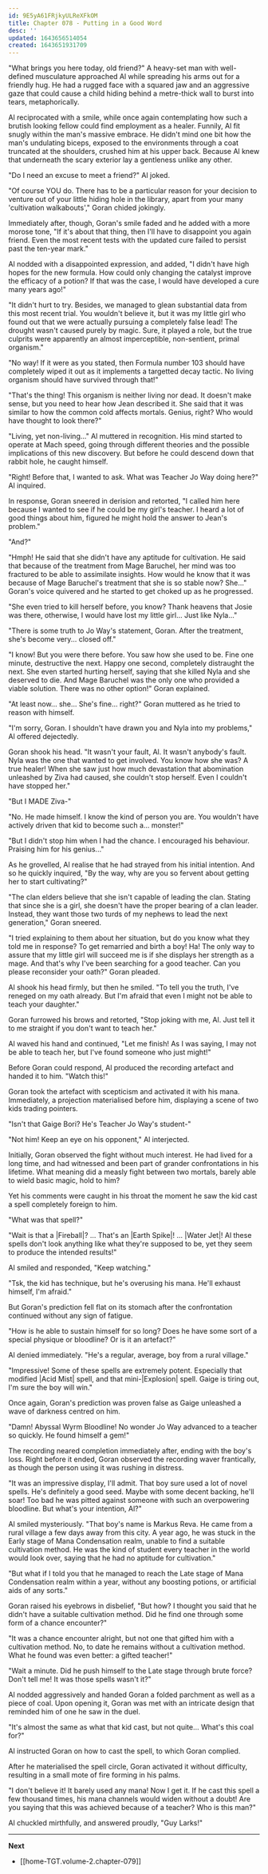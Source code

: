 ```yaml
---
id: 9E5yA61FRjkyULReXFkOM
title: Chapter 078 - Putting in a Good Word
desc: ''
updated: 1643656514054
created: 1643651931709
---
```


"What brings you here today, old friend?" A heavy-set man with well-defined musculature approached Al while spreading his arms out for a friendly hug. He had a rugged face with a squared jaw and an aggressive gaze that could cause a child hiding behind a metre-thick wall to burst into tears, metaphorically.

Al reciprocated with a smile, while once again contemplating how such a brutish looking fellow could find employment as a healer. Funnily, Al fit snugly within the man's massive embrace. He didn't mind one bit how the man's undulating biceps, exposed to the environments through a coat truncated at the shoulders, crushed him at his upper back. Because Al knew that underneath the scary exterior lay a gentleness unlike any other. 

"Do I need an excuse to meet a friend?" Al joked.

"Of course YOU do. There has to be a particular reason for your decision to venture out of your little hiding hole in the library, apart from your many 'cultivation walkabouts'," Goran chided jokingly.

Immediately after, though, Goran's smile faded and he added with a more morose tone, "If it's about that thing, then I'll have to disappoint you again friend. Even the most recent tests with the updated cure failed to persist past the ten-year mark."

Al nodded with a disappointed expression, and added, "I didn't have high hopes for the new formula. How could only changing the catalyst improve the efficacy of a potion? If that was the case, I would have developed a cure many years ago!"

"It didn't hurt to try. Besides, we managed to glean substantial data from this most recent trial. You wouldn't believe it, but it was my little girl who found out that we were actually pursuing a completely false lead! The drought wasn't caused purely by magic. Sure, it played a role, but the true culprits were apparently an almost imperceptible, non-sentient, primal organism."

"No way! If it were as you stated, then Formula number 103 should have completely wiped it out as it implements a targetted decay tactic. No living organism should have survived through that!"

"That's the thing! This organism is neither living nor dead. It doesn't make sense, but you need to hear how Jean described it. She said that it was similar to how the common cold affects mortals. Genius, right? Who would have thought to look there?"

"Living, yet non-living..." Al muttered in recognition. His mind started to operate at Mach speed, going through different theories and the possible implications of this new discovery. But before he could descend down that rabbit hole, he caught himself.

"Right! Before that, I wanted to ask. What was Teacher Jo Way doing here?" Al inquired.

In response, Goran sneered in derision and retorted, "I called him here because I wanted to see if he could be my girl's teacher. I heard a lot of good things about him, figured he might hold the answer to Jean's problem."

"And?"

"Hmph! He said that she didn't have any aptitude for cultivation. He said that because of the treatment from Mage Baruchel, her mind was too fractured to be able to assimilate insights. How would he know that it was because of Mage Baruchel's treatment that she is so stable now? She..." Goran's voice quivered and he started to get choked up as he progressed.

"She even tried to kill herself before, you know? Thank heavens that Josie was there, otherwise, I would have lost my little girl... Just like Nyla..."

"There is some truth to Jo Way's statement, Goran. After the treatment, she's become very... closed off."

"I know! But you were there before. You saw how she used to be. Fine one minute, destructive the next. Happy one second, completely distraught the next. She even started hurting herself, saying that she killed Nyla and she deserved to die. And Mage Baruchel was the only one who provided a viable solution. There was no other option!" Goran explained.

"At least now... she... She's fine... right?" Goran muttered as he tried to reason with himself.

"I'm sorry, Goran. I shouldn't have drawn you and Nyla into my problems," Al offered dejectedly.

Goran shook his head. "It wasn't your fault, Al. It wasn't anybody's fault. Nyla was the one that wanted to get involved. You know how she was? A true healer! When she saw just how much devastation that abomination unleashed by Ziva had caused, she couldn't stop herself. Even I couldn't have stopped her."

"But I MADE Ziva-"

"No. He made himself. I know the kind of person you are. You wouldn't have actively driven that kid to become such a... monster!"

"But I didn't stop him when I had the chance. I encouraged his behaviour. Praising him for his genius..."

As he grovelled, Al realise that he had strayed from his initial intention. And so he quickly inquired, "By the way, why are you so fervent about getting her to start cultivating?"

"The clan elders believe that she isn't capable of leading the clan. Stating that since she is a girl, she doesn't have the proper bearing of a clan leader. Instead, they want those two turds of my nephews to lead the next generation," Goran sneered.

"I tried explaining to them about her situation, but do you know what they told me in response? To get remarried and birth a boy! Ha! The only way to assure that my little girl will succeed me is if she displays her strength as a mage. And that's why I've been searching for a good teacher. Can you please reconsider your oath?" Goran pleaded.

Al shook his head firmly, but then he smiled. "To tell you the truth, I've reneged on my oath already. But I'm afraid that even I might not be able to teach your daughter."

Goran furrowed his brows and retorted, "Stop joking with me, Al. Just tell it to me straight if you don't want to teach her."

Al waved his hand and continued, "Let me finish! As I was saying, I may not be able to teach her, but I've found someone who just might!"

Before Goran could respond, Al produced the recording artefact and handed it to him. "Watch this!"

Goran took the artefact with scepticism and activated it with his mana. Immediately, a projection materialised before him, displaying a scene of two kids trading pointers.

"Isn't that Gaige Bori? He's Teacher Jo Way's student-"

"Not him! Keep an eye on his opponent," Al interjected.

Initially, Goran observed the fight without much interest. He had lived for a long time, and had witnessed and been part of grander confrontations in his lifetime. What meaning did a measly fight between two mortals, barely able to wield basic magic, hold to him?

Yet his comments were caught in his throat the moment he saw the kid cast a spell completely foreign to him.

"What was that spell?"

"Wait is that a |Fireball|? ... That's an |Earth Spike|! ... |Water Jet|! Al these spells don't look anything like what they're supposed to be, yet they seem to produce the intended results!"

Al smiled and responded, "Keep watching."

"Tsk, the kid has technique, but he's overusing his mana. He'll exhaust himself, I'm afraid."

But Goran's prediction fell flat on its stomach after the confrontation continued without any sign of fatigue.

"How is he able to sustain himself for so long? Does he have some sort of a special physique or bloodline? Or is it an artefact?"

Al denied immediately. "He's a regular, average, boy from a rural village."

"Impressive! Some of these spells are extremely potent. Especially that modified |Acid Mist| spell, and that mini-|Explosion| spell. Gaige is tiring out, I'm sure the boy will win."

Once again, Goran's prediction was proven false as Gaige unleashed a wave of darkness centred on him.

"Damn! Abyssal Wyrm Bloodline! No wonder Jo Way advanced to a teacher so quickly. He found himself a gem!"

The recording neared completion immediately after, ending with the boy's loss. Right before it ended, Goran observed the recording waver frantically, as though the person using it was rushing in distress.

"It was an impressive display, I'll admit. That boy sure used a lot of novel spells. He's definitely a good seed. Maybe with some decent backing, he'll soar! Too bad he was pitted against someone with such an overpowering bloodline. But what's your intention, Al?"

Al smiled mysteriously. "That boy's name is Markus Reva. He came from a rural village a few days away from this city. A year ago, he was stuck in the Early stage of Mana Condensation realm, unable to find a suitable cultivation method. He was the kind of student every teacher in the world would look over, saying that he had no aptitude for cultivation."

"But what if I told you that he managed to reach the Late stage of Mana Condensation realm within a year, without any boosting potions, or artificial aids of any sorts."

Goran raised his eyebrows in disbelief, "But how? I thought you said that he didn't have a suitable cultivation method. Did he find one through some form of a chance encounter?"

"It was a chance encounter alright, but not one that gifted him with a cultivation method. No, to date he remains without a cultivation method. What he found was even better: a gifted teacher!"

"Wait a minute. Did he push himself to the Late stage through brute force? Don't tell me! It was those spells wasn't it?"

Al nodded aggressively and handed Goran a folded parchment as well as a piece of coal. Upon opening it, Goran was met with an intricate design that reminded him of one he saw in the duel.

"It's almost the same as what that kid cast, but not quite... What's this coal for?"

Al instructed Goran on how to cast the spell, to which Goran complied.

After he materialised the spell circle, Goran activated it without difficulty, resulting in a small mote of fire forming in his palms.

"I don't believe it! It barely used any mana! Now I get it. If he cast this spell a few thousand times, his mana channels would widen without a doubt! Are you saying that this was achieved because of a teacher? Who is this man?"

Al chuckled mirthfully, and answered proudly, "Guy Larks!"

____

**Next**
* [[home-TGT.volume-2.chapter-079]]